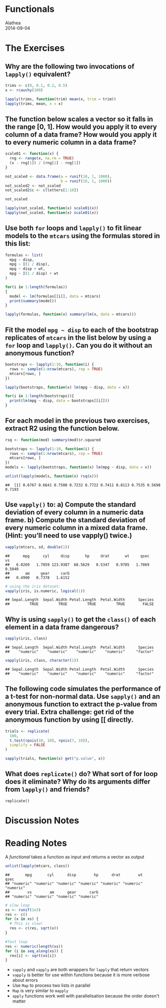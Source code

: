 # Functionals
Alathea  
2014-09-04  

# The Exercises

## Why are the following two invocations of `lapply()` equivalent?

```r
trims <- c(0, 0.1, 0.2, 0.5)
x <- rcauchy(100)

lapply(trims, function(trim) mean(x, trim = trim))
lapply(trims, mean, x = x)
```

## The function below scales a vector so it falls in the range [0, 1]. How would you apply it to every column of a data frame? How would you apply it to every numeric column in a data frame?

```r
scale01 <- function(x) {
  rng <- range(x, na.rm = TRUE)
  (x - rng[1]) / (rng[2] - rng[1])
}

not_scaled <- data.frame(a = runif(10, 1, 1000),
                         b = runif(10, 1, 1000))
not_scaled2 <- not_scaled
not_scaled2$c <- c(letters[1:10])

not_scaled

lapply(not_scaled, function(x) scale01(x))
lapply(not_scaled, function(x) scale01(x))
```

## Use both `for` loops and `lapply()` to fit linear models to the `mtcars` using the formulas stored in this list:


```r
formulas <- list(
  mpg ~ disp,
  mpg ~ I(1 / disp),
  mpg ~ disp + wt,
  mpg ~ I(1 / disp) + wt
)

for(i in 1:length(formulas))
{
  model <- lm(formulas[[i]], data = mtcars)
  print(summary(model))
}

lapply(formulas, function(x) summary(lm(x, data = mtcars)))
```

## Fit the model `mpg ~ disp` to each of the bootstrap replicates of `mtcars` in the list below by using a `for` loop and `lapply()`. Can you do it without an anonymous function?


```r
bootstraps <- lapply(1:10, function(i) {
  rows <- sample(1:nrow(mtcars), rep = TRUE)
  mtcars[rows, ]
})

lapply(bootstraps, function(x) lm(mpg ~ disp, data = x))

for(i in 1:length(bootstraps)){
  print(lm(mpg ~ disp, data = bootstraps[[i]]))
}
```

## For each model in the previous two exercises, extract R2 using the function below.


```r
rsq <- function(mod) summary(mod)$r.squared

bootstraps <- lapply(1:10, function(i) {
  rows <- sample(1:nrow(mtcars), rep = TRUE)
  mtcars[rows, ]
})
models <- lapply(bootstraps, function(x) lm(mpg ~ disp, data = x))

unlist(lapply(models, function(x) rsq(x)))
```

```
##  [1] 0.6767 0.6641 0.7508 0.7232 0.7722 0.7411 0.8113 0.7535 0.5698 0.7193
```

## Use `vapply()` to: a) Compute the standard deviation of every column in a numeric data frame. b) Compute the standard deviation of every numeric column in a mixed data frame. (Hint: you’ll need to use vapply() twice.)


```r
vapply(mtcars, sd, double(1))
```

```
##      mpg      cyl     disp       hp     drat       wt     qsec       vs 
##   6.0269   1.7859 123.9387  68.5629   0.5347   0.9785   1.7869   0.5040 
##       am     gear     carb 
##   0.4990   0.7378   1.6152
```

```r
# using the iris dataset:
vapply(iris, is.numeric, logical(1))
```

```
## Sepal.Length  Sepal.Width Petal.Length  Petal.Width      Species 
##         TRUE         TRUE         TRUE         TRUE        FALSE
```

## Why is using `sapply()` to get the `class()` of each element in a data frame dangerous?


```r
sapply(iris, class)
```

```
## Sepal.Length  Sepal.Width Petal.Length  Petal.Width      Species 
##    "numeric"    "numeric"    "numeric"    "numeric"     "factor"
```

```r
vapply(iris, class, character(1))
```

```
## Sepal.Length  Sepal.Width Petal.Length  Petal.Width      Species 
##    "numeric"    "numeric"    "numeric"    "numeric"     "factor"
```

## The following code simulates the performance of a t-test for non-normal data. Use `sapply()` and an anonymous function to extract the p-value from every trial.  Extra challenge: get rid of the anonymous function by using [[ directly.



```r
trials <- replicate(
  100, 
  t.test(rpois(10, 10), rpois(7, 10)),
  simplify = FALSE
)

sapply(trials, function(x) get("p.value", x))
```

## What does `replicate()` do? What sort of for loop does it eliminate? Why do its arguments differ from `lapply()` and friends?

`replicate()` 

# Discussion Notes

# Reading Notes

A *functional* takes a function as input and returns a vector as output


```r
unlist(lapply(mtcars, class))
```

```
##       mpg       cyl      disp        hp      drat        wt      qsec 
## "numeric" "numeric" "numeric" "numeric" "numeric" "numeric" "numeric" 
##        vs        am      gear      carb 
## "numeric" "numeric" "numeric" "numeric"
```


```r
# slow loop
xs <- runif(1e3)
res <- c()
for (x in xs) {
  # This is slow!
  res <- c(res, sqrt(x))
}

#fast loop
res <- numeric(length(xs))
for (i in seq_along(xs)) {
  res[i] <- sqrt(xs[i])
}
```

* `sapply` and `vapply` are both wrappers for `lapply` that return vectors
* `vapply` is better for use within functions because it is more verbose about errors
* Use `Map` to process two lists in parallel
* `Map` is very similar to `mapply`
* `apply` functions work well with parallelisation because the order doesn't matter
